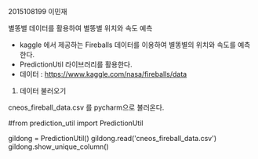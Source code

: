 2015108199 이민재

별똥별 데이터를 활용하여 별똥별 위치와 속도 예측


* kaggle 에서 제공하는 Fireballs 데이터를 이용하여 별똥별의 위치와 속도를 예측한다.
* PredictionUtil 라이브러리를 활용한다.
* 데이터 : https://www.kaggle.com/nasa/fireballs/data


1. 데이터 불러오기

cneos_fireball_data.csv 를 pycharm으로 불러온다.

#from prediction_util import PredictionUtil

gildong = PredictionUtil()
gildong.read('cneos_fireball_data.csv')
gildong.show_unique_column()
